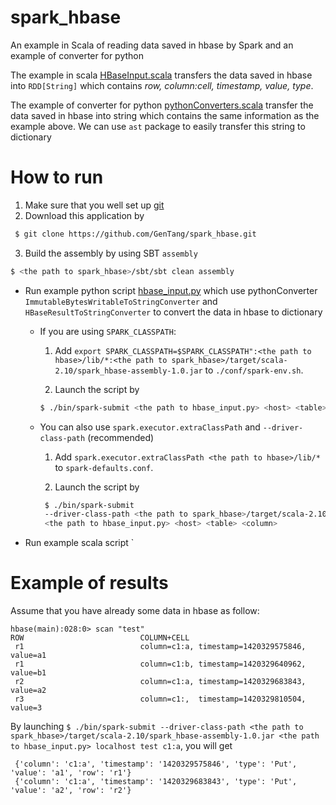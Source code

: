 spark_hbase
===========

An example in Scala of reading data saved in hbase by Spark and an example of converter for python

The example in scala [HBaseInput.scala](/src/main/scala/examples/HBaseInput.scala) transfers the data saved in hbase into `RDD[String]` which contains *row, column:cell, timestamp, value, type*. 

The example of converter for python [pythonConverters.scala](/src/main/scala/examples//pythonConverters.scala) transfer the data saved in hbase into string which contains the same information as the example above. We can use `ast` package to easily transfer this string to dictionary

How to run
=========
1. Make sure that you well set up [git](https://help.github.com/articles/set-up-git/#platform-linux)
2. Download this application by 

  ```bash
   $ git clone https://github.com/GenTang/spark_hbase.git
  ```

3. Build the assembly by using SBT `assembly`

  ```bash
  $ <the path to spark_hbase>/sbt/sbt clean assembly
  ```

* Run example python script [hbase_input.py](hbase_input.py) which use pythonConverter `ImmutableBytesWritableToStringConverter` and `HBaseResultToStringConverter` to convert the data in hbase to dictionary

  * If you are using `SPARK_CLASSPATH`:
     1. Add `export SPARK_CLASSPATH=$SPARK_CLASSPATH":<the path to hbase>/lib/*:<the path to spark_hbase>/target/scala-2.10/spark_hbase-assembly-1.0.jar` to `./conf/spark-env.sh`.
  
    2. Launch the script by 
      ```bash
      $ ./bin/spark-submit <the path to hbase_input.py> <host> <table> <column>
      ```

  * You can also use `spark.executor.extraClassPath` and `--driver-class-path` (recommended)
     1. Add `spark.executor.extraClassPath <the path to hbase>/lib/*` to `spark-defaults.conf`.

     2. Launch the script by
       ```bash
        $ ./bin/spark-submit 
        --driver-class-path <the path to spark_hbase>/target/scala-2.10/spark_hbase-assembly-1.0.jar
        <the path to hbase_input.py> <host> <table> <column>
       ```

* Run example scala script `

Example of results
==================
Assume that you have already some data in hbase as follow:

    hbase(main):028:0> scan "test"
    ROW                          COLUMN+CELL
     r1                          column=c1:a, timestamp=1420329575846, value=a1
     r1                          column=c1:b, timestamp=1420329640962, value=b1
     r2                          column=c1:a, timestamp=1420329683843, value=a2
     r3                          column=c1:,  timestamp=1420329810504, value=3

By launching `$ ./bin/spark-submit --driver-class-path <the path to spark_hbase>/target/scala-2.10/spark_hbase-assembly-1.0.jar <the path to hbase_input.py> localhost test c1:a`, you will get 

     {'column': 'c1:a', 'timestamp': '1420329575846', 'type': 'Put', 'value': 'a1', 'row': 'r1'}
     {'column': 'c1:a', 'timestamp': '1420329683843', 'type': 'Put', 'value': 'a2', 'row': 'r2'}

